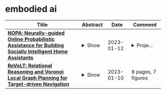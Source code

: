 # embodied ai

| **Title** | **Abstract** | **Date** | **Comment** |
| --- | --- | --- | --- |
| **[NOPA: Neurally-guided Online Probabilistic Assistance for Building Socially Intelligent Home Assistants](http://arxiv.org/abs/2301.05223v1)** | <details><summary>Show</summary><p>In this work, we study how to build socially intelligent robots to assist people in their homes. In particular, we focus on assistance with online goal inference, where robots must simultaneously infer humans' goals and how to help them achieve those goals. Prior assistance methods either lack the adaptivity to adjust helping strategies (i.e., when and how to help) in response to uncertainty about goals or the scalability to conduct fast inference in a large goal space. Our NOPA (Neurally-guided Online Probabilistic Assistance) method addresses both of these challenges. NOPA consists of (1) an online goal inference module combining neural goal proposals with inverse planning and particle filtering for robust inference under uncertainty, and (2) a helping planner that discovers valuable subgoals to help with and is aware of the uncertainty in goal inference. We compare NOPA against multiple baselines in a new embodied AI assistance challenge: Online Watch-And-Help, in which a helper agent needs to simultaneously watch a main agent's action, infer its goal, and help perform a common household task faster in realistic virtual home environments. Experiments show that our helper agent robustly updates its goal inference and adapts its helping plans to the changing level of uncertainty.</p></details> | 2023-01-12 | <details><summary>Proje...</summary><p>Project website: https://www.tshu.io/online_watch_and_help. Code: https://github.com/xavierpuigf/online_watch_and_help</p></details> |
| **[ReVoLT: Relational Reasoning and Voronoi Local Graph Planning for Target-driven Navigation](http://arxiv.org/abs/2301.02382v2)** | <details><summary>Show</summary><p>Embodied AI is an inevitable trend that emphasizes the interaction between intelligent entities and the real world, with broad applications in Robotics, especially target-driven navigation. This task requires the robot to find an object of a certain category efficiently in an unknown domestic environment. Recent works focus on exploiting layout relationships by graph neural networks (GNNs). However, most of them obtain robot actions directly from observations in an end-to-end manner via an incomplete relation graph, which is not interpretable and reliable. We decouple this task and propose ReVoLT, a hierarchical framework: (a) an object detection visual front-end, (b) a high-level reasoner (infers semantic sub-goals), (c) an intermediate-level planner (computes geometrical positions), and (d) a low-level controller (executes actions). ReVoLT operates with a multi-layer semantic-spatial topological graph. The reasoner uses multiform structured relations as priors, which are obtained from combinatorial relation extraction networks composed of unsupervised GraphSAGE, GCN, and GraphRNN-based Region Rollout. The reasoner performs with Upper Confidence Bound for Tree (UCT) to infer semantic sub-goals, accounting for trade-offs between exploitation (depth-first searching) and exploration (regretting). The lightweight intermediate-level planner generates instantaneous spatial sub-goal locations via an online constructed Voronoi local graph. The simulation experiments demonstrate that our framework achieves better performance in the target-driven navigation tasks and generalizes well, which has an 80% improvement compared to the existing state-of-the-art method. The code and result video will be released at https://ventusff.github.io/ReVoLT-website/.</p></details> | 2023-01-10 | 8 pages, 7 figures |